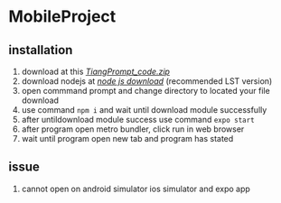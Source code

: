 # MobileProject

    

## installation

1. download at this *[TiangPrompt_code.zip](https://github.com/panupongth148/MobileProject/releases/tag/demo)*
2. download nodejs at *[node js download](https://nodejs.org/en/)* (recommended LST version)
3. open commmand prompt and change directory to located your file download
4. use command ``` npm i ``` and wait until download module successfully
5. after untildownload module success use command ``` expo start ```
6. after program open metro bundler, click run in web browser
7. wait until program open new tab and program has stated

## issue

1. cannot open on android simulator ios simulator and expo app
